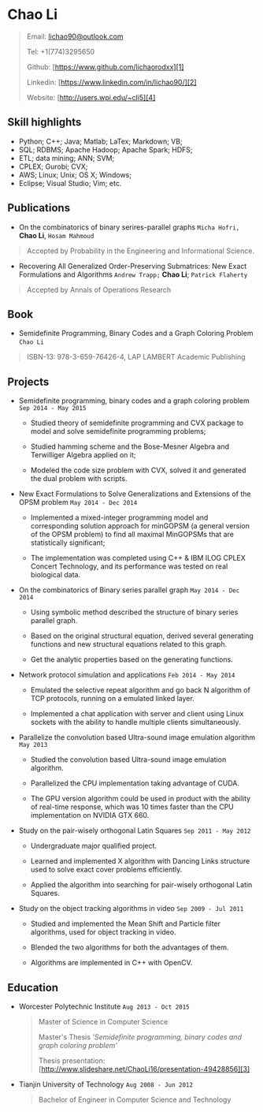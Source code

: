 # Chao Li

> Email: <lichao90@outlook.com>
>
> Tel: +1(774)3295650
>
> Github: [https://www.github.com/lichaorodxx][1]
>
> Linkedin: [https://www.linkedin.com/in/lichao90/][2]
>
> Website: [http://users.wpi.edu/~cli5][4]

## Skill highlights
* Python; C++; Java; Matlab; LaTex; Markdown; VB;
* SQL; RDBMS; Apache Hadoop; Apache Spark; HDFS; 
* ETL; data mining; ANN; SVM;
* CPLEX; Gurobi; CVX;
* AWS; Linux; Unix; OS X; Windows;
* Eclipse; Visual Studio; Vim; etc.

## Publications
- On the combinatorics of binary serires-parallel graphs
`Micha Hofri,` **Chao Li**, `Hosam Mahmoud`
> Accepted by Probability in the Engineering and Informational Science.

- Recovering All Generalized Order-Preserving Submatrices: New Exact Formulations and Algorithms
`Andrew Trapp;` **Chao Li**; `Patrick Flaherty`
> Accepted by Annals of Operations Research

## Book
- Semidefinite Programming, Binary Codes and a Graph Coloring Problem
`Chao Li`

> ISBN-13: 978-3-659-76426-4, LAP LAMBERT Academic Publishing

## Projects
* Semidefinite programming, binary codes and a graph coloring problem `Sep 2014 - May 2015`
  * Studied theory of semidefinite programming and CVX package to model and solve semidefinite programming problems;

  * Studied hamming scheme and the Bose-Mesner Algebra and Terwilliger Algebra applied on it;

  * Modeled the code size problem with CVX, solved it and generated the dual problem with scripts.

* New Exact Formulations to Solve Generalizations and Extensions of the OPSM problem `May 2014 - Dec 2014`
  * Implemented a mixed-integer programming model and corresponding solution approach for minGOPSM (a general version of the OPSM problem) to find all maximal MinGOPSMs that are statistically significant; 

  * The implementation was completed using C++ & IBM ILOG CPLEX Concert Technology, and its performance was tested on real biological data.

* On the combinatorics of Binary series parallel graph `May 2014 - Dec 2014`
  * Using symbolic method described the structure of binary series parallel graph.

  * Based on the original structural equation, derived several generating functions and new structural equations related to this graph.

  * Get the analytic properties based on the generating functions.

* Network protocol simulation and applications `Feb 2014 - May 2014`
  * Emulated the selective repeat algorithm and go back N algorithm of TCP protocols, running on a emulated linked layer.

  * Implemented a chat application with server and client using Linux sockets with the ability to handle multiple clients simultaneously.

* Parallelize the convolution based Ultra-sound image emulation algorithm `May 2013`
  * Studied the convolution based Ultra-sound image emulation algorithm.

  * Parallelized the CPU implementation taking advantage of CUDA.

  * The GPU version algorithm could be used in product with the ability of real-time response, which was 10 times faster than the CPU implementation on NVIDIA GTX 660. 

* Study on the pair-wisely orthogonal Latin Squares `Sep 2011 - May 2012`
  * Undergraduate major qualified project.

  * Learned and implemented X algorithm with Dancing Links structure used to solve exact cover problems efficiently.

  * Applied the algorithm into searching for pair-wisely orthogonal Latin Squares.

* Study on the object tracking algorithms in video `Sep 2009 - Jul 2011`
  * Studied and implemented the Mean Shift and Particle filter algorithms, used for object tracking in video. 

  * Blended the two algorithms for both the advantages of them.

  * Algorithms are implemented in C++ with OpenCV.

## Education
* Worcester Polytechnic Institute `Aug 2013 - Oct 2015`
  > Master of Science in Computer Science
  >
  > Master's Thesis *'Semidefinite programming, binary codes and graph coloring
problem'*
  >
  > Thesis presentation: [http://www.slideshare.net/ChaoLi16/presentation-49428856][3]

* Tianjin University of Technology `Aug 2008 - Jun 2012`
  > Bachelor of Engineer in Computer Science and Technology


[1]: https://www.github.com/lichaorodxx
[2]: https://www.linkedin.com/in/lichao90/
[3]: http://www.slideshare.net/ChaoLi16/presentation-49428856
[4]: http://users.wpi.edu/~cli5
